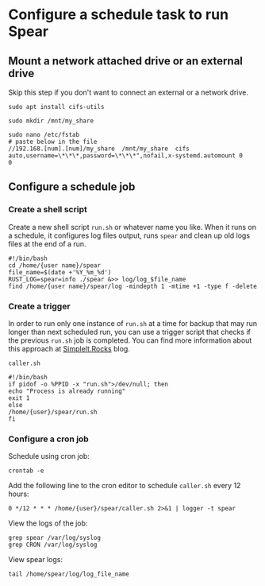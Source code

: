 # Configure a schedule task to run Spear

## Mount a network attached drive or an external drive

Skip this step if you don't want to connect an external or a network drive.

```shell
sudo apt install cifs-utils

sudo mkdir /mnt/my_share

sudo nano /etc/fstab
# paste below in the file
//192.168.[num].[num]/my_share  /mnt/my_share  cifs  auto,username=\*\*\*,password=\*\*\*",nofail,x-systemd.automount 0       0
```

## Configure a schedule job

### Create a shell script

Create a new shell script `run.sh` or whatever name you like. When it runs on a schedule, it configures log files output, runs `spear` and clean up old logs files at the end of a run.

```shell
#!/bin/bash
cd /home/{user name}/spear
file_name=$(date +'%Y_%m_%d')
RUST_LOG=spear=info ./spear &>> log/log_$file_name
find /home/{user name}/spear/log -mindepth 1 -mtime +1 -type f -delete
```

### Create a trigger

In order to run only one instance of `run.sh` at a time for backup that may run longer than next scheduled run, you can use a trigger script that checks if the previous `run.sh` job is completed. You can find more information about this approach at [SimpleIt.Rocks](https://simpleit.rocks/linux/shell/prevent-running-of-duplicate-cron-jobs/) blog.

`caller.sh`

```shell
#!/bin/bash
if pidof -o %PPID -x "run.sh">/dev/null; then
echo "Process is already running"
exit 1
else
/home/{user}/spear/run.sh
fi
```

### Configure a cron job

Schedule using cron job:

```shell
crontab -e
```

Add the following line to the cron editor to schedule `caller.sh` every 12 hours:

```shell
0 */12 * * * /home/{user}/spear/caller.sh 2>&1 | logger -t spear
```

View the logs of the job:

```shell
grep spear /var/log/syslog
grep CRON /var/log/syslog
```

View spear logs:

```shell
tail /home/spear/log/log_file_name
```
